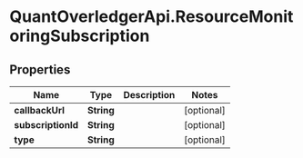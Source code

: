 # QuantOverledgerApi.ResourceMonitoringSubscription

## Properties

Name | Type | Description | Notes
------------ | ------------- | ------------- | -------------
**callbackUrl** | **String** |  | [optional] 
**subscriptionId** | **String** |  | [optional] 
**type** | **String** |  | [optional] 


